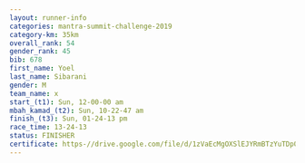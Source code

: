 ```yaml
---
layout: runner-info 
categories: mantra-summit-challenge-2019 
category-km: 35km 
overall_rank: 54
gender_rank: 45
bib: 678
first_name: Yoel
last_name: Sibarani
gender: M
team_name: x
start_(t1): Sun, 12-00-00 am
mbah_kamad_(t2): Sun, 10-22-47 am
finish_(t3): Sun, 01-24-13 pm
race_time: 13-24-13
status: FINISHER
certificate: https-//drive.google.com/file/d/1zVaEcMgOXSlEJYRmBTzYuTDp0TjdH_aX/view?usp=sharing
---
```

